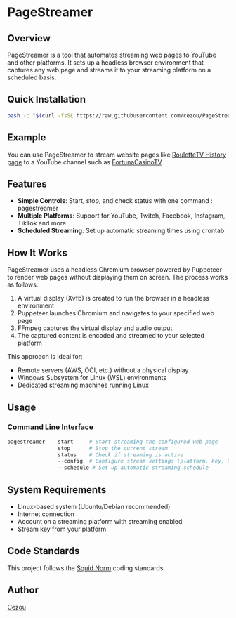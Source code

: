 # PageStreamer

## Overview

PageStreamer is a tool that automates streaming web pages to YouTube and other platforms. It sets up a headless browser environment that captures any web page and streams it to your streaming platform on a scheduled basis.

## Quick Installation

```bash
bash -c "$(curl -fsSL https://raw.githubusercontent.com/cezou/PageStreamer/master/install.sh)"
```

## Example

You can use PageStreamer to stream website pages like [RouletteTV History page](https://roulette-tv.vercel.app/history) to a YouTube channel such as [FortunaCasinoTV](https://www.youtube.com/@FortunaCasinoTV/live).


## Features

- **Simple Controls**: Start, stop, and check status with one command : pagestreamer
- **Multiple Platforms**: Support for YouTube, Twitch, Facebook, Instagram, TikTok and more
- **Scheduled Streaming**: Set up automatic streaming times using crontab

## How It Works

PageStreamer uses a headless Chromium browser powered by Puppeteer to render web pages without displaying them on screen. The process works as follows:

1. A virtual display (Xvfb) is created to run the browser in a headless environment
2. Puppeteer launches Chromium and navigates to your specified web page
3. FFmpeg captures the virtual display and audio output
4. The captured content is encoded and streamed to your selected platform

This approach is ideal for:
- Remote servers (AWS, OCI, etc.) without a physical display
- Windows Subsystem for Linux (WSL) environments
- Dedicated streaming machines running Linux

## Usage

### Command Line Interface

```bash
pagestreamer    start     # Start streaming the configured web page
                stop      # Stop the current stream
                status    # Check if streaming is active
                --config  # Configure stream settings (platform, key, URL)
                --schedule # Set up automatic streaming schedule
```

## System Requirements

- Linux-based system (Ubuntu/Debian recommended)
- Internet connection
- Account on a streaming platform with streaming enabled
- Stream key from your platform

## Code Standards

This project follows the [Squid Norm](https://cezou.github.io/SquidNorm/#/) coding standards.

## Author

[Cezou](https://github.com/cezou/)
 